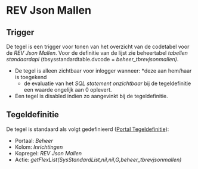 # REV Json Mallen

## Trigger

De tegel is een trigger voor tonen van het overzicht van de codetabel voor de *REV Json Mallen*. Voor de definitie van de lijst zie beheertabel *tabellen standaardapi* (tbsysstandardtable.dvcode = *beheer_tbrevjsonmallen)*.

- De tegel is alleen zichtbaar voor inlogger wanneer:
    *deze aan hem/haar is toegekend
  - de evaluatie van het *SQL statement onzichtbaar* bij de tegeldefinitie een waarde ongelijk aan 0 oplevert.
- Een tegel is disabled indien zo aangevinkt bij de tegeldefinitie.

## Tegeldefinitie

De tegel is standaard als volgt gedefinieerd ([Portal Tegeldefinitie](/docs/instellen_inrichten/portaldefinitie/portal_tegel.md)):

- Portaal: *Beheer*
- Kolom: *Inrichtingen*
- Kopregel: *REV Json Mallen*
- Actie: *getFlexList(SysStandardList,nil,nil,G,beheer_tbrevjsonmallen)*
